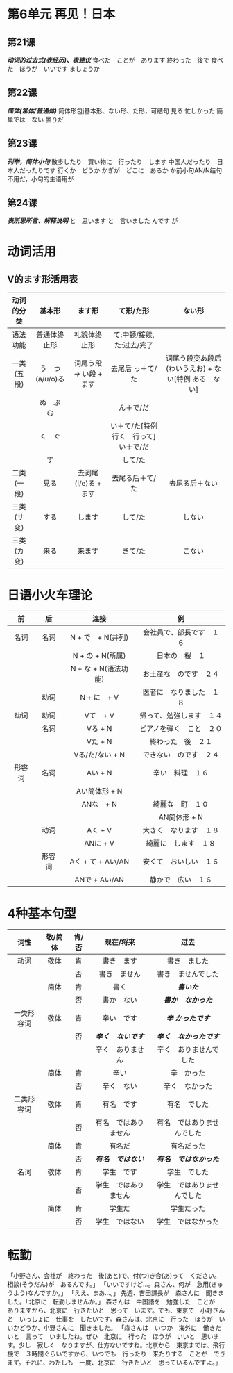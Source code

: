 # 第6单元 再见！日本
## 第21课 
***动词的过去式(表经历)、表建议***
食べた　ことが　あります
終わった　後で
食べた　ほうが　いいです
ましょうか
## 第22课
***简体(常体/普通体)***
简体形包j基本形、ない形、た形，可结句
見る
忙しかった
簡単では　ない
曇りだ
## 第23课
***列举，简体小句***
散歩したり　買い物に　行ったり　します
中国人だったり　日本人だったりです
行くか　どうか
かぎが　どこに　あるか
か前小句AN/N结句不用だ，小句的主语用が
## 第24课
***表所思所言、解释说明***
と　思います
と　言いました
んです
が

# 动词活用
## V的ます形活用表
|动词的分类|基本形|ます形|て形/た形|ない形|
|:-:|:-:|:-:|:-:|:-:|
|语法功能|普通体终止形|礼貌体终止形|て:中顿/接续,た:过去/完了||
|一类(五段)|う　つ　(a/u/o)る|词尾う段 -> い段 + ます|去尾后 っ＋て/た|词尾う段变あ段后(わいうえお) + ない[特例 ある　ない]|
||ぬ　ぶ　む||ん＋で/だ||
||く　ぐ||い＋て/た[特例 行く　行って]　い＋で/だ||
||す||して/た||
|二类(一段)|見る|去词尾(i/e)る + ます|去尾る后＋て/た|去尾る后＋ない|
|三类(サ变)|する|します|して/た|しない|
|三类(カ变)|来る|来ます|きて/た|こない|

# 日语小火车理论
|前|后|连接|例|
|:-:|:-:|:-:|:-:|
|名词|名词|N + で　+ N(并列)|会社員で、部長です　１６|
|||N + の + N(所属)|日本の　桜　１|
|||N + な + N(语法功能)|お土産な　のです　２４|
||动词|N + に　+ V|医者に　なりました　１８|
|动词|动词|Vて　+ V|帰って、勉強します　１４|
||名词|Vる + N|ピアノを弾く　こと　２０|
|||Vた + N|終わった　後　２１|
|||Vる/た/ない + N|できない　のです　２４|
|形容词|名词|Aい + N|辛い　料理　１６|
|||Aい简体形 + N||
|||ANな　+ N|綺麗な　町　１０|
||||AN简体形 + N|
||动词|Aく + V|大きく　なります　１８|
|||ANに + V|綺麗に　します　１８|
||形容词|Aく + て + Aい/AN|安くて　おいしい　１６|
|||ANで + Aい/AN|静かで　広い　１６|

# 4种基本句型
|词性|敬/简体|肯/否|现在/将来|过去|
|:-:|:-:|:-:|:-:|:-:|
|动词|敬体|肯|書き　ます|書き　ました|
|||否|書き　ません|書き　ませんでした|
||简体|肯|書く|***書いた***|
|||否|書か　ない|***書か　なかった***|
|一类形容词|敬体|肯|辛い　です|***辛 かったです***|
|||否|***辛く　ないです***|***辛く　なかったです***|
||||辛く　ありません|辛く　ありませんでした|
||简体|肯|辛い|辛　かった|
|||否|辛く　ない|辛く　なかった|
|二类形容词|敬体|肯|有名　です|有名　でした|
|||否|有名　ではありません|有名　ではありませんでした|
||简体|肯|有名だ|有名だった|
|||否|***有名　ではない***|***有名　ではなかった***|
|名词|敬体|肯|学生　です|学生　でした|
|||否|学生　ではありません|学生　ではありませんでした|
||简体|肯|学生だ|学生だった|
|||否|学生　ではない|学生　ではなかった|

# 転勤
「小野さん、会社が　終わった　後(あと)で、付(つ)き合(あ)って　ください。相談(そうだん)が　あるんです。」
「いいですけど…。森さん、何が　急用(きゅうよう)なんですか。」
「ええ、まあ…。」
       先週、吉田課長が　森さんに　聞きました。「北京に　転勤しませんか。」
       森さんは　中国語を　勉強した　ことが　ありますから、北京に　行きたいと　思って　います。でも、東京で　小野さんと　いっしょに　仕事を　したいです。森さんは、北京に　行った　ほうが　いいかどうか、小野さんに　聞きました。
       「森さんは　いつか　海外に　働きたいと　言って　いましたね。ぜひ　北京に　行った　ほうが　いいと　思います。少し　寂しく　なりますが、仕方ないですね。北京から　東京までは、飛行機で　３時間ぐらいですから、いつでも　行ったり　来たりする　ことが　できます。それに、わたしも　一度、北京に　行きたいと　思っているんですよ。」
